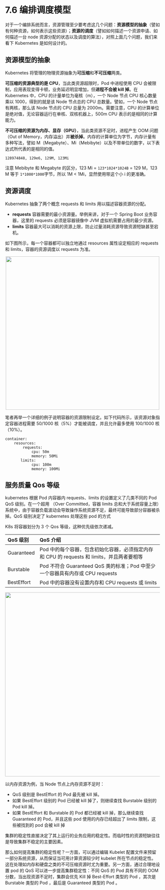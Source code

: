 # 7.6 编排调度模型

对于一个编排系统而言，资源管理至少要考虑这几个问题：**资源模型的抽象**（譬如有何种资源，如何表示这些资源）；**资源的调度**（譬如如何描述一个资源申请、如何描述一台 node 资源分配的状态以及调度的算法），对照上面几个问题，我们来看下 Kubernetes 是如何设计的。

## 资源模型的抽象

Kubernetes 将管理的物理资源抽象为**可压缩**和**不可压缩**两类。

**可压缩的资源典型的是 CPU**，当此类资源超限时，Pod 中进程使用 CPU 会被限制，应用表现变得卡顿，业务延迟明显增加，但**进程不会被 kill 掉**。在 Kubernetes 中，CPU 的计量单位为毫核（m），一个 Node 节点 CPU 核心数量乘以 1000，得到的就是该 Node 节点总的 CPU 总数量。譬如，一个 Node 节点有两核，那么该 Node 节点的 CPU 总量为 2000m。需要注意，CPU 的计算单位是绝对值，无论容器运行在单核、双核机器上，500m CPU 表示的是相同的计算能力。

**不可压缩的资源为内存、显存（GPU）**，当此类资源不足时，进程产生 OOM 问题（Out of Memory，内存溢出）并**被杀掉**。内存的计算单位为字节，内存计量有多种写法，譬如 M（Megabyte）、Mi（Mebibyte）以及不带单位的数字，以下表达式所代表的是相同的值。

```plain
128974848, 129e6, 129M, 123Mi
```
注意 Mebibyte 和 Megabyte 的区分，123 Mi = `123*1024*1024B` = 129 M，123 M 等于 `1*1000*1000`字节，所以 1M < 1Mi，显然使用带这个小 i 的更准确。


## 资源调度

Kubernetes 抽象了两个概念 requests 和 limits 用以描述容器资源的分配。

- **requests** 容器需要的最小资源量。举例来讲，对于一个 Spring Boot 业务容器，这里的 requests 必须是容器镜像中 JVM 虚拟机需要占用的最少资源。
- **limits** 容器最大可以消耗的资源上限，防止过量消耗资源导致资源短缺甚至宕机。

如下图所示，每一个容器都可以独立地通过 resources 属性设定相应的 requests 和 limits，容器的资源调度以 requests 为准。

<div  align="center">
	<img src="../assets/requests-limits.png" width = "500"  align=center />
</div>

笔者再举一个详细的例子说明容器的资源限制设定。如下代码所示，该资源对象指定容器进程需要 50/1000 核（5%）才能被调度，并且允许最多使用 100/1000 核（10%）。

```plain
container:
	resources:  
	    requests:
	        cpu: 50m
	        memory: 50Mi
	   limits:    
	        cpu: 100m
	        memory: 100Mi
```

## 服务质量 Qos 等级

kubernetes 根据 Pod 内容器内 requests、limits 的设置定义了几类不同的 Pod QoS 级别。在一个超用 （Over Committed，容器 limits 总和大于系统容量上限）系统中，由于容器负载波动会导致操作系统资源不足，最终可能导致部分容器被杀掉。QoS 级别决定了 kubernetes 处理这些 pod 的方式

K8s 将容器划分为 3 个 Qos 等级，这种优先级依次递减。

| QoS 级别| QoS 介绍 |
|:--|:--|
|Guaranteed| Pod 中的每个容器，包含初始化容器，必须指定内存和 CPU 的 requests 和 limits，并且两者要相等 |
|Burstable| Pod 不符合 Guaranteed QoS 类的标准；Pod 中至少一个容器具有内存或 CPU requests |
|BestEffort | Pod 中的容器没有设置内存和 CPU requests 或 limits |

<div  align="center">
	<img src="../assets/qos.webp" width = "600"  align=center />
</div>

以内存资源为例，当 Node 节点上内存资源不足时：

- QoS 级别是 BestEffort 的 Pod 最先被 kill 掉。
- 如果 BestEffort 级别的 Pod 已经被 kill 掉了，则继续查找 Burstable 级别的 Pod kill 掉。
- 如果 BestEffort 和 Burstable 的 Pod 都已经被 kill 掉，那么继续查找 Guaranteed 的 Pod，并且这些 pod 使用的内存已经超出了 limits 限制，这些被找到的 pod 会被 kill 掉

集群的稳定性直接决定了其上运行的业务应用的稳定性。而临时性的资源短缺往往是导致集群不稳定的主要因素。

那么如何提高集群的稳定性呢？一方面，可以通过编辑 Kubelet 配置文件来预留一部分系统资源，从而保证当可用计算资源较少时 kubelet 所在节点的稳定性。 这在处理如内存和硬盘之类的不可压缩资源时尤为重要。另一方面，通过合理地设置 pod 的 QoS 可以进一步提高集群稳定性：不同 QoS 的 Pod 具有不同的 OOM 分数，当出现资源不足时，集群会优先 Kill 掉 Best-Effort 类型的 Pod ，其次是 Burstable 类型的 Pod ，最后是 Guaranteed 类型的 Pod 。